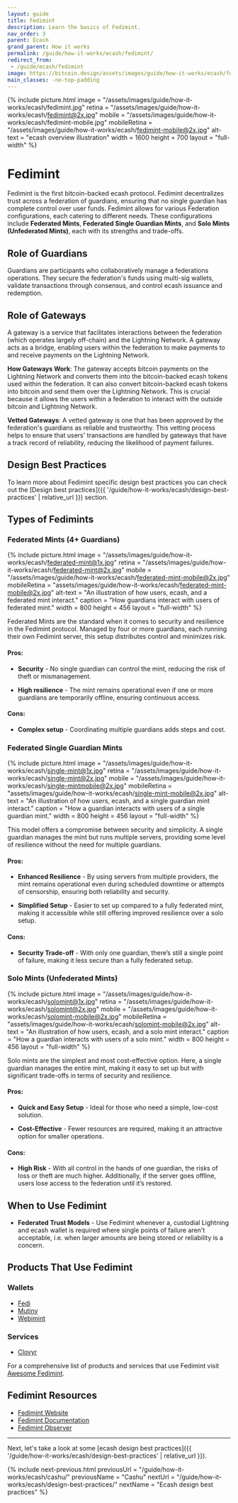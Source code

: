 ```yaml
---
layout: guide
title: Fedimint
description: Learn the basics of Fedimint.
nav_order: 3
parent: Ecash
grand_parent: How it works
permalink: /guide/how-it-works/ecash/fedimint/
redirect_from:
 - /guide/ecash/fedimint
image: https://bitcoin.design/assets/images/guide/how-it-works/ecash/fedimint.jpg
main_classes: -no-top-padding
---
```


<!--

Editor's notes

Explains generally how fedimint works

Illustration sources


-->

{% include picture.html
   image = "/assets/images/guide/how-it-works/ecash/fedimint.jpg"
   retina = "/assets/images/guide/how-it-works/ecash/fedimint@2x.jpg"
   mobile = "/assets/images/guide/how-it-works/ecash/fedimint-mobile.jpg"
   mobileRetina = "/assets/images/guide/how-it-works/ecash/fedimint-mobile@2x.jpg"
   alt-text = "ecash overview illustration"
   width = 1600
   height = 700
   layout = "full-width"
%}

# Fedimint
Fedimint is the first bitcoin-backed ecash protocol. Fedimint decentralizes trust across a federation of guardians, ensuring that no single guardian has complete control over user funds. Fedimint allows for various Federation configurations, each catering to different needs. These configurations include **Federated Mints**, **Federated Single Guardian Mints**, and **Solo Mints (Unfederated Mints)**, each with its strengths and trade-offs.

## Role of Guardians
Guardians are participants who collaboratively manage a federations operations. They secure the federation's funds using multi-sig wallets, validate transactions through consensus, and control ecash issuance and redemption.

## Role of Gateways
A gateway is a service that facilitates interactions between the federation (which operates largely off-chain) and the Lightning Network. A gateway acts as a bridge, enabling users within the federation to make payments to and receive payments on the Lightning Network.

**How Gateways Work**: The gateway accepts bitcoin payments on the Lightning Network and converts them into the bitcoin-backed ecash tokens used within the federation. It can also convert bitcoin-backed ecash tokens into bitcoin and send them over the Lightning Network. This is crucial because it allows the users within a federation to interact with the outside bitcoin and Lightning Network.

**Vetted Gateways**: A vetted gateway is one that has been approved by the federation's guardians as reliable and trustworthy. This vetting process helps to ensure that users' transactions are handled by gateways that have a track record of reliability, reducing the likelihood of payment failures.

## Design Best Practices
To learn more about Fedimint specific design best practices you can check out the [Design best practices]({{ '/guide/how-it-works/ecash/design-best-practices' | relative_url }}) section.


## Types of Fedimints

### Federated Mints (4+ Guardians)

{% include picture.html
   image = "/assets/images/guide/how-it-works/ecash/federated-mint@1x.jpg"
   retina = "/assets/images/guide/how-it-works/ecash/federated-mint@2x.jpg"
   mobile = "/assets/images/guide/how-it-works/ecash/federated-mint-mobile@2x.jpg"
   mobileRetina = "assets/images/guide/how-it-works/ecash/federated-mint-mobile@2x.jpg"
   alt-text = "An illustration of how users, ecash, and a federated mint interact."
   caption = "How guardians interact with users of federated mint."
   width = 800
   height = 456
   layout = "full-width"
%}

Federated Mints are the standard when it comes to security and resilience in the Fedimint protocol. Managed by four or more guardians, each running their own Fedimint server, this setup distributes control and minimizes risk.

#### Pros:

* **Security** - No single guardian can control the mint, reducing the risk of theft or mismanagement.

* **High resilience** - The mint remains operational even if one or more guardians are temporarily offline, ensuring continuous access.

#### Cons:

* **Complex setup** - Coordinating multiple guardians adds steps and cost.


### Federated Single Guardian Mints

{% include picture.html
   image = "/assets/images/guide/how-it-works/ecash/single-mint@1x.jpg"
   retina = "/assets/images/guide/how-it-works/ecash/single-mint@2x.jpg"
   mobile = "/assets/images/guide/how-it-works/ecash/single-mintmobile@2x.jpg"
   mobileRetina = "assets/images/guide/how-it-works/ecash/single-mint-mobile@2x.jpg"
   alt-text = "An illustration of how users, ecash, and a single guardian mint interact."
   caption = "How a guardian interacts with users of a single guardian mint."
   width = 800
   height = 456
   layout = "full-width"
%}

This model offers a compromise between security and simplicity. A single guardian manages the mint but runs multiple servers, providing some level of resilience without the need for multiple guardians.

#### Pros:

* **Enhanced Resilience** - By using servers from multiple providers, the mint remains operational even during scheduled downtime or attempts of censorship, ensuring both reliability and security.

* **Simplified Setup** - Easier to set up compared to a fully federated mint, making it accessible while still offering improved resilience over a solo setup.

#### Cons:

* **Security Trade-off** - With only one guardian, there’s still a single point of failure, making it less secure than a fully federated setup.

### Solo Mints (Unfederated Mints)

{% include picture.html
   image = "/assets/images/guide/how-it-works/ecash/solomint@1x.jpg"
   retina = "/assets/images/guide/how-it-works/ecash/solomint@2x.jpg"
   mobile = "/assets/images/guide/how-it-works/ecash/solomint-mobile@2x.jpg"
   mobileRetina = "assets/images/guide/how-it-works/ecash/solomint-mobile@2x.jpg"
   alt-text = "An illustration of how users, ecash, and a solo mint interact."
   caption = "How a guardian interacts with users of a solo mint."
   width = 800
   height = 456
   layout = "full-width"
%}

Solo mints are the simplest and most cost-effective option. Here, a single guardian manages the entire mint, making it easy to set up but with significant trade-offs in terms of security and resilience.

#### Pros:

* **Quick and Easy Setup** - Ideal for those who need a simple, low-cost solution.

* **Cost-Effective** - Fewer resources are required, making it an attractive option for smaller operations.

#### Cons:

* **High Risk** - With all control in the hands of one guardian, the risks of loss or theft are much higher. Additionally, if the server goes offline, users lose access to the federation until it’s restored.

## When to Use Fedimint
* **Federated Trust Models** - Use Fedimint whenever a, custodial Lightning and ecash wallet is required where single points of failure aren't acceptable, i.e. when larger amounts are being stored or reliability is a concern.

## Products That Use Fedimint

### Wallets
- [Fedi](https://www.fedi.xyz)
- [Mutiny](https://www.mutinywallet.com/  )
- [Webimint](https://github.com/elsirion/webimint-rs)

### Services
- [Clovyr](https://clovyr.app/)

For a comprehensive list of products and services that use Fedimint visit [Awesome Fedimint](https://github.com/fedimint/awesome-fedimint).

## Fedimint Resources
- [Fedimint Website](https://fedimint.org/)
- [Fedimint Documentation](https://docs.fedimint.org/)
- [Fedimint Observer](https://observer.fedimint.org/)

---

Next, let's take a look at some [ecash design best practices]({{ '/guide/how-it-works/ecash/design-best-practices' | relative_url }}).

{% include next-previous.html
   previousUrl = "/guide/how-it-works/ecash/cashu/"
   previousName = "Cashu"
   nextUrl = "/guide/how-it-works/ecash/design-best-practices/"
   nextName = "Ecash design best practices"
%}